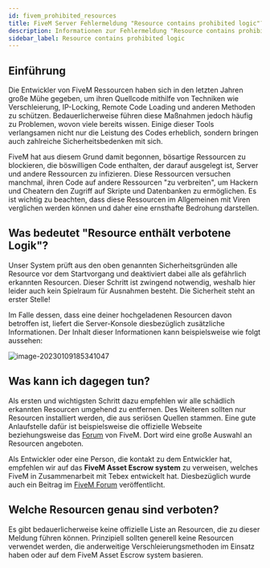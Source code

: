 ```yaml
---
id: fivem_prohibited_resources
title: FiveM Server Fehlermeldung "Resource contains prohibited logic"?
description: Informationen zur Fehlermeldung "Resource contains prohibited logic" bei FiveM-Server - ZAP-Hosting.com Dokumentationen
sidebar_label: Resource contains prohibited logic
---
```




## Einführung

Die Entwickler von FiveM Ressourcen haben sich in den letzten Jahren große Mühe gegeben, um ihren Quellcode mithilfe von Techniken wie Verschleierung, IP-Locking, Remote Code Loading und anderen Methoden zu schützen. Bedauerlicherweise führen diese Maßnahmen jedoch häufig zu Problemen, wovon viele bereits wissen. Einige dieser Tools verlangsamen nicht nur die Leistung des Codes erheblich, sondern bringen auch zahlreiche Sicherheitsbedenken mit sich.

FiveM hat aus diesem Grund damit begonnen, bösartige Ressourcen zu blockieren, die böswilligen Code enthalten, der darauf ausgelegt ist, Server und andere Ressourcen zu infizieren. Diese Ressourcen versuchen manchmal, ihren Code auf andere Ressourcen "zu verbreiten", um Hackern und Cheatern den Zugriff auf Skripte und Datenbanken zu ermöglichen. Es ist wichtig zu beachten, dass diese Ressourcen im Allgemeinen mit Viren verglichen werden können und daher eine ernsthafte Bedrohung darstellen.



## Was bedeutet "Resource enthält verbotene Logik"?

Unser System prüft aus den oben genannten Sicherheitsgründen alle Resource vor dem Startvorgang und deaktiviert dabei alle als gefährlich erkannten Resourcen. Dieser Schritt ist zwingend notwendig, weshalb hier leider auch kein Spielraum für Ausnahmen besteht. Die Sicherheit steht an erster Stelle! 

Im Falle dessen, dass eine deiner hochgeladenen Resourcen davon betroffen ist, liefert die Server-Konsole diesbezüglich zusätzliche Informationen. Der Inhalt dieser Informationen kann beispielsweise wie folgt aussehen: 

![image-20230109185341047](https://user-images.githubusercontent.com/26007280/217035909-10035095-c285-4ad7-9853-675c30ec389e.png)



## Was kann ich dagegen tun?

Als ersten und wichtigsten Schritt dazu empfehlen wir alle schädlich erkannten Resourcen umgehend zu entfernen. Des Weiteren sollten nur Resourcen installiert werden, die aus seriösen Quellen stammen. Eine gute Anlaufstelle dafür ist beispielsweise die offizielle Webseite beziehungsweise das [Forum](https://forum.cfx.re/c/development/releases/7) von FiveM. Dort wird eine große Auswahl an Resourcen angeboten. 

Als Entwickler oder eine Person, die kontakt zu dem Entwickler hat, empfehlen wir auf das **FiveM Asset Escrow system** zu verweisen, welches FiveM in Zusammenarbeit mit Tebex entwickelt hat. Diesbezüglich wurde auch ein Beitrag im [FiveM Forum](https://forum.cfx.re/t/introducing-asset-escrow-for-your-resources/4777151) veröffentlicht.




## Welche Resourcen genau sind verboten?

Es gibt bedauerlicherweise keine offizielle Liste an Resourcen, die zu dieser Meldung führen können. Prinzipiell sollten generell keine Resourcen verwendet werden, die anderweitige Verschleierungsmethoden im Einsatz haben oder auf dem FiveM Asset Escrow system basieren. 



